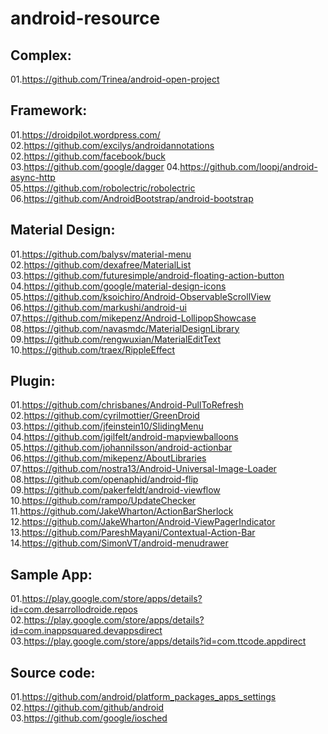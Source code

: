android-resource
================

Complex:
-------------
01.https://github.com/Trinea/android-open-project  

Framework:
-------------
01.https://droidpilot.wordpress.com/  
02.https://github.com/excilys/androidannotations  
02.https://github.com/facebook/buck  
03.https://github.com/google/dagger 
04.https://github.com/loopj/android-async-http  
05.https://github.com/robolectric/robolectric  
06.https://github.com/AndroidBootstrap/android-bootstrap  

Material Design:
-------------
01.https://github.com/balysv/material-menu  
02.https://github.com/dexafree/MaterialList  
03.https://github.com/futuresimple/android-floating-action-button  
04.https://github.com/google/material-design-icons  
05.https://github.com/ksoichiro/Android-ObservableScrollView  
06.https://github.com/markushi/android-ui  
07.https://github.com/mikepenz/Android-LollipopShowcase  
08.https://github.com/navasmdc/MaterialDesignLibrary  
09.https://github.com/rengwuxian/MaterialEditText  
10.https://github.com/traex/RippleEffect  

Plugin:
-------------
01.https://github.com/chrisbanes/Android-PullToRefresh  
02.https://github.com/cyrilmottier/GreenDroid  
03.https://github.com/jfeinstein10/SlidingMenu  
04.https://github.com/jgilfelt/android-mapviewballoons  
05.https://github.com/johannilsson/android-actionbar  
06.https://github.com/mikepenz/AboutLibraries  
07.https://github.com/nostra13/Android-Universal-Image-Loader  
08.https://github.com/openaphid/android-flip  
09.https://github.com/pakerfeldt/android-viewflow  
10.https://github.com/rampo/UpdateChecker  
11.https://github.com/JakeWharton/ActionBarSherlock  
12.https://github.com/JakeWharton/Android-ViewPagerIndicator  
13.https://github.com/PareshMayani/Contextual-Action-Bar  
14.https://github.com/SimonVT/android-menudrawer  

Sample App:
-------------
01.https://play.google.com/store/apps/details?id=com.desarrollodroide.repos  02.https://play.google.com/store/apps/details?id=com.inappsquared.devappsdirect  
03.https://play.google.com/store/apps/details?id=com.ttcode.appdirect  

Source code:
-------------
01.https://github.com/android/platform_packages_apps_settings  
02.https://github.com/github/android  
03.https://github.com/google/iosched  
